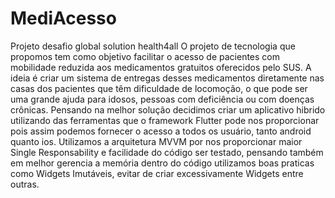 # MediAcesso
Projeto desafio global solution health4all
O projeto de tecnologia que propomos tem como objetivo facilitar o acesso de pacientes com mobilidade reduzida aos medicamentos gratuitos oferecidos pelo SUS. 
A ideia é criar um sistema de entregas desses medicamentos diretamente nas casas dos pacientes que têm dificuldade de locomoção, o que pode ser uma grande ajuda para idosos, pessoas com deficiência ou com doenças crônicas.
Pensando na melhor solução decidimos criar um aplicativo hibrido utilizando das ferramentas que o framework Flutter pode nos proporcionar pois assim podemos fornecer o acesso a todos os usuário, tanto android quanto ios. Utilizamos a arquitetura MVVM por nos proporcionar maior Single Responsability e facilidade do código ser testado, pensando também em melhor gerencia a memória dentro do código utilizamos boas praticas como Widgets Imutáveis, evitar de criar excessivamente Widgets entre outras.
